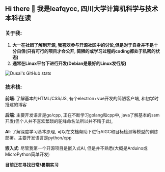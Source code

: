  ## Hi there 👋 我是leafqycc, 四川大学计算机科学与技术本科在读

### 关于我: 

1. **大一在社团了解到开源, 我喜欢参与开源社区中的讨论,但是对于自身并不是十分自信(只有可行的项目才会公开, 简陋的或学习过程的coding都处于私密的状态)**
2. **通常在Linux平台下进行开发(Debian是最好的Linux发行版)**

![Dusai's GitHub stats](https://github-readme-stats.vercel.app/api?username=leafqycc)

### 技术栈: 

**前端**: 了解基本的HTML/CSS/JS, 有个electron+vue开发的简陋客户端, 和初学时搭建的博客

**后端**: 主要开发语言是go/cpp, 正在不断学习golang和cpp中, java了解基本的ssm开发(但个人并不喜欢繁琐的驼峰命名法所以并不精于此), 

**AI**: 了解深度学习基本原理, 可以在文档帮助下进行AIGC和目标检测等模型的训练部署。主要开发语言是python/cpp

**嵌入式**: 尽管我第一个开源项目是嵌入式AI, 但是并不熟悉(大概是Arduino或MicroPython简单开发)

**目前正在寻找日常/暑期实习**


<!--
**leafqycc/leafqycc** is a ✨ _special_ ✨ repository because its `README.md` (this file) appears on your GitHub profile.

Here are some ideas to get you started:

- 🔭 I’m currently working on ...
- 🌱 I’m currently learning ...
- 👯 I’m looking to collaborate on ...
- 🤔 I’m looking for help with ...
- 💬 Ask me about ...
- 📫 How to reach me: ...
- 😄 Pronouns: ...
- ⚡ Fun fact: ...
-->
